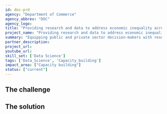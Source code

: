 ```yaml
---
id: doc-prd
agency: "Department of Commerce"
agency_abbrev: "DOC"
agency_logo: 
title: "Providing research and data to address economic inequality across different regions and geographies"
project_name: "Providing research and data to address economic inequality across different regions and geographies"
summary: "Equipping public and private sector decision-makers with research and data tools to address entrenched and growing geographic inequality and better meet the economic needs of those they serve as part of the Office of the Under Secretary for Economic Affairs (OUSEA)’s Regional Economic Research Initiative."
partner_description: 
project_url: 
youtube_url: 
skill_set: ['Data Science']
tags: ['Data_Science', 'Capacity_building']
impact_area: ["Capacity building"]
status: ["current"]
---
```


## The challenge



## The solution 
